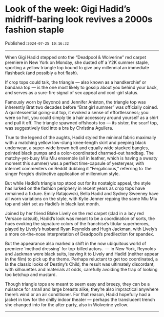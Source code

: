 # Look of the week: Gigi Hadid’s midriff-baring look revives a 2000s fashion staple

Published :`2024-07-25 10:16:32`

---

When Gigi Hadid stepped onto the “Deadpool & Wolverine” red carpet premiere in New York on Monday, she dusted off a Y2K summer staple, sporting a yellow triangle top bound to give any millennial an immediate flashback (and possibly a hot flash).

If crop tops could talk, the triangle — also known as a handkerchief or bandana top — is the one most likely to gossip about you behind your back, and serves as a sure-fire signal of sex appeal and cool-girl status.

Famously worn by Beyoncé and Jennifer Aniston, the triangle top was inherently Brat two decades before “Brat girl summer” was officially coined. A quintessential going-out top, it evoked a sense of effortlessness; you were so hot, you could simply tie a hair accessory around yourself as a shirt and pull it off. The triangle spawned offshoots too — its sister, the scarf top, was suggestively tied into a bra by Christina Aguilera.

True to the legend of the aughts, Hadid styled the minimal fabric maximally with a matching yellow low-slung knee-length skirt and peeping black underwear, a super-wide brown belt and equally wide stacked bangles, pointed black pumps and a color-coordinated charmed-out handbag. The matchy-yet-busy Miu Miu ensemble (all in leather, which is having a sweaty moment this summer) was a perfect time-capsule of yesteryear, with internet commenters on Reddit dubbing it “Fergalicious,” referring to  the singer Fergie’s distinctive application of millennium style.

But while Hadid’s triangle top stood out for its nostalgic appeal, the style has lurked on the fashion periphery in recent years as crop tops have remained a fixture. Emily Ratajowski, Bella Hadid and Sydney Sweeney have all worn variations on the style, with Kylie Jenner repping the same Miu Miu top and skirt set as Hadid’s in black last month.

Joined by her friend Blake Lively on the red carpet (clad in a lacy red Versace catsuit), Hadid’s look was meant to be a coordination of sorts, the hues evoking the signature colors of the franchise’s titular superheroes, played by Lively’s husband Ryan Reynolds and Hugh Jackman, with Lively’s a more on-the-nose interpretation of Deadpool’s predilection for spandex.

But the appearance also marked a shift in the now ubiquitous world of premiere ‘method dressing’ for top-billed actors.  — in New York, Reynolds and Jackman wore black suits, leaving it to Lively and Hadid (neither appear in the film) to pick up the theme. Perhaps reluctant to get too coordinated, a la the classic looks of Destiny’s Child, the result was ultimately discordant, with silhouettes and materials at odds, carefully avoiding the trap of looking too ketchup and mustard.

Though triangle tops are meant to seem easy and breezy, they can be a nuisance for small and large breasts alike; they’re also impractical anywhere there’s wind or an air conditioner. For that reason, Hadid hopefully had a jacket in tow for the chilly indoor theater — perhaps the translucent trench she changed into for the after party, also in Wolverine yellow.

---

